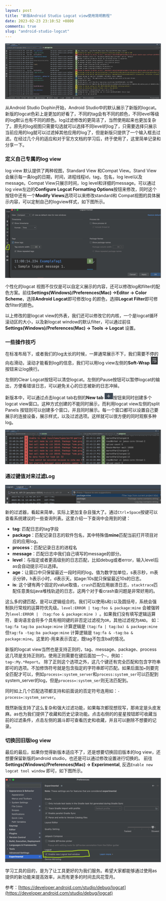 ```yaml
---
layout: post
title: "新版Android Studio Logcat view使用简明教程"
date: 2023-02-23 23:10:52 +0800
comments: true
slug: "android-studio-logcat"
---
```


![logcat-window.png](/images/photo/logcat-window.png)

从Android Studio Dophin开始，Android Studio中的默认展示了新版的logcat。新版的logcat色彩上是更加的好看了，不同的tag会有不同的颜色，不同level等级的log默认也有不同的颜色。log过滤修改的更简洁了，当然使用起来也更加复杂了。原先的log视图只需要勾选就可以选择不同level的log了，只需要选择只展示当前应用的log就可以过滤掉其他应用的log了，但是新版只提供了一个输入框去过滤。在经过几个月的适应和对于官方文档的学习后，终于使用了，这里简单记录和分享一下。

<!--more-->


### 定义自己专属的log view
log view 默认提供了两种视图，Standard View 和Compat View。Stand View会展示每一条log的日期，时间，进程线程id，tag，包名，log level以及message。Compat View只展示时间，log level和详细的message。可以通过log view左边的**Configure Logcat Formatting Options**按钮来修改，同时这个按钮中还有一个**Modify Views**选项可以来修改standard和 Compat视图的具体展示内容，可以定制自己的logview样式，如下图所示。

![logcat-view-setting.jpg](/images/photo/logcat-view-setting.jpg)

个性化的logcat 视图不仅仅是可以自定义展示的内容，还可以修改log和filter的配色方案。前往**Settings(Windows)/Preferences(Mac) ->Editor -> Color Scheme**，选择**Android Logcat**即可修改log 的颜色，选择**Logcat Filter**即可修改filter的颜色。

以上修改的是logcat view的外表，我们还可以修改它的内核，一个是logcat循环滚动区的大小，以及新logcat window的默认filter，可以通过前往**Settings(Windows)/Preferences(Mac) -> Tools -> Logcat** 设置。

### 一些操作技巧
在标准布局下，或者我们的log太长的时候，一屏通常展示不下，我们需要不停的向右滑动，滚动才能看到log的信息，我们可以用log view左侧的**Soft-Wrap** ![logcat-soft-wrap.png](/images/photo/logcat-soft-wrap.png)按钮来让log换行。


左侧的Clear Logcat按钮可以清空logcat。左侧的Pause按钮可以暂停logcat的输出，方便看错误日志，可以避免关心的日志被新的日志冲掉。

新版本中，可以通过点击logcat tab右侧的**New tab** ![logcat-new-tab.png](/images/photo/logcat-new-tab.png)按钮来同时创建多个logcat view窗口。这种方式创建的不能同时展示，而利用logcat view左侧的split Panels 按钮则可以创建多个窗口，并且同时展示。每一个窗口都可以设置自己要展示的连接设备，展示样式，以及过滤选项。这样就可以很方便的同时观察多种log。

![logcat-multi-window.jpg](/images/photo/logcat-multi-window.jpg)



### 通过键值对来过滤Log

![logcat-query-suggestions.png](/images/photo/logcat-query-suggestions.png)

新的过滤器，看起来简单，实际上更加复杂且强大了。通过`Ctrl`+`Space`按键可以查看系统建议的一些查询列表。这里介绍一下查询中会用到的键：
+ **tag**: 匹配日志的tag字段
+ **package**：匹配记录日志的软件包名，其中特殊值**mine**匹配当前打开项目对应的应用log。
+ **process**：匹配记录日志的进程名
+ **message**：匹配日志中我们自己填写的message的部分。
+ **level**：与指定或者更高级别的日志匹配，比如debug或者error，输入level后as会自动提示可以选择。
+ **age**：让窗口中只保留最近一段时间的log，值为数字加单位，s表示秒，m表示分钟，h表示小时，d表示天。如age:10s就只保留最近10s的日志。
+ **is**: 这个键有两个固定的value取值，`crash`匹配应用崩溃日志，`stacktrace`匹配任意类似java堆栈轨迹的日志，这两个对于看crash查问题是非常好用的。

这么多的键匹配，是可以逻辑组合的。我们可以使用`&`和`|`以及圆括号，系统会强制执行常规的运算符优先级。`level:ERROR | tag:foo & package:mine` 会被强转为`level:ERROR | （tag:foo & package:mine ) `。如果我们没有填写逻辑运算符，查询语言会将多个具有相同键的非否定过滤视为`OR`，其他过滤视为`AND`。
如：
`tag:fa tag:ba package:mine` 计算逻辑是 `(tag:fa | tag:ba) & package:mine`
但`tag:fa -tag:ba package:mine` 计算逻辑是 `tag:fa & -tag:ba & package:mine`。这里的-用来表示否定，既tag不包含ba的情况。

新版的logcat view当然也是支持正则的，tag、message、package、process这几项是支持正则的。使用正则需要在键后面加一个`~`，例如： `tag~:My.*Report`。
除了正则这个选项之外，这几个键还有完全匹配和包含字符串即可的选项。不加修饰符号就是包含指定的字符串即可匹配。如果后面加`=`则要完全匹配才可以，例如`process=:system_server`和`process:system_ser`可以匹配到system_server的log，但是`process=:system_ser`则无法匹配到。

同时如上几个匹配选项都支持和前面说的否定符号连用如：`-process=:system_server`。

既然新版支持了这么复杂和强大过滤功能，如果每次都现想现写，那肯定是头皮发麻。as也为我们提供了收藏和历史记录功能。点击右侧的的星星按钮即可收藏当前的过滤条件，点击左侧的漏斗即可查看历史和收藏，并且可以删除不想要的记录。

### 切换回旧版log view
最后的最后，如果你觉得新版本适应不了，还是想要切换回旧版本的log view，还想要保留新版的android studio，也还是可以通过修改设置进行切换的。
前往**Settings(Windows)/Preferences(Mac) -> Experimental**, 反选`Enable new logcat
 tool window` 即可，如下图所示。
 
![disable_new_logview.jpg](/images/photo/disable_new_logview.jpg)

学习工具的目的，是为了让工具更好的为我们服务。希望大家都能够通过使用as提供的新功能来提高效率，从而有更多的时间去风花雪月。

参考：[https://developer.android.com/studio/debug/logcat](https://developer.android.com/studio/debug/logcat)